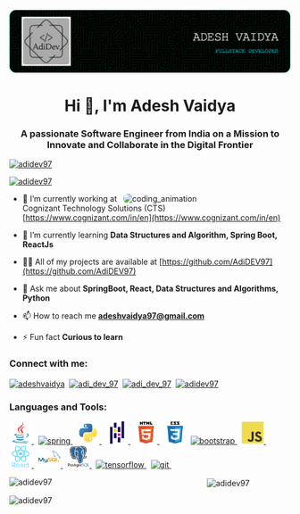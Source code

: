 ![logo](https://github.com/AdiDEV97/AdiDEV97/blob/main/github-header-image.png)
<h1 align="center">Hi 👋, I'm Adesh Vaidya</h1>
<h3 align="center">A passionate Software Engineer from India on a Mission to Innovate and Collaborate in the Digital Frontier</h3>

<p align="left"> <a href="https://github.com/ryo-ma/github-profile-trophy"><img src="https://github-profile-trophy.vercel.app/?username=adidev97&theme=onedark" alt="adidev97" /></a> </p>
<p align="left"> <a href="https://github.com/ryo-ma/github-profile-trophy"><img src="https://github-profile-trophy.vercel.app/?username=adidev97&rank=SECRET,SSS,SS,S,AAA,AA,A,B,C&theme=onedark" alt="adidev97" /></a> </p>



<img align="right" alt="coding_animation" width="300" src="https://cdn.dribbble.com/users/461802/screenshots/4753031/media/4711ad8d0ba0dcd367061aa7841f8107.gif" style="border-radius: 20px;" title="Working Hard!!" >

- 🔭 I’m currently working at Cognizant Technology Solutions (CTS) [https://www.cognizant.com/in/en](https://www.cognizant.com/in/en)

- 🌱 I’m currently learning **Data Structures and Algorithm, Spring Boot, ReactJs**

- 👨‍💻 All of my projects are available at [https://github.com/AdiDEV97](https://github.com/AdiDEV97)

- 💬 Ask me about **SpringBoot, React, Data Structures and Algorithms, Python**

- 📫 How to reach me **adeshvaidya97@gmail.com**

- ⚡ Fun fact **Curious to learn**

<h3 align="left">Connect with me:</h3>
<p align="left">
  <a href="https://linkedin.com/in/adeshvaidya" target="blank"><img align="center" src="https://raw.githubusercontent.com/rahuldkjain/github-profile-readme-generator/master/src/images/icons/Social/linked-in-alt.svg" alt="adeshvaidya" height="30" width="40" title="LinkedIn" /></a>&nbsp;
  <a href="https://instagram.com/adi_dev_97" target="blank"><img align="center" src="https://raw.githubusercontent.com/rahuldkjain/github-profile-readme-generator/master/src/images/icons/Social/instagram.svg" alt="adi_dev_97" height="30" width="40" title="Instagram" /></a>&nbsp;
  <a href="https://www.hackerrank.com/adi_dev_97" target="blank"><img align="center" src="https://raw.githubusercontent.com/rahuldkjain/github-profile-readme-generator/master/src/images/icons/Social/hackerrank.svg" alt="adi_dev_97" height="30" width="40" title="Hackerrank" /></a>&nbsp;
  <a href="https://www.leetcode.com/adidev97" target="blank"><img align="center" src="https://raw.githubusercontent.com/rahuldkjain/github-profile-readme-generator/master/src/images/icons/Social/leet-code.svg" alt="adidev97" height="30" width="40" title="LeetCode" /></a>
</p>

<h3 align="left">Languages and Tools:</h3>
<p align="left">
  <a href="https://www.java.com" target="_blank" rel="noreferrer"> <img src="https://raw.githubusercontent.com/devicons/devicon/master/icons/java/java-original.svg" alt="java" width="40" height="40" title="Java" /> </a>&nbsp;
  <a href="https://spring.io/" target="_blank" rel="noreferrer"> <img src="https://www.vectorlogo.zone/logos/springio/springio-icon.svg" alt="spring" width="40" height="40" title="Spring" /> </a>&nbsp;
  <a href="https://www.python.org" target="_blank" rel="noreferrer"> <img src="https://raw.githubusercontent.com/devicons/devicon/master/icons/python/python-original.svg" alt="python" width="40" height="40" title="Python"/> </a>&nbsp;
  <a href="https://pandas.pydata.org/" target="_blank" rel="noreferrer"> <img src="https://raw.githubusercontent.com/devicons/devicon/2ae2a900d2f041da66e950e4d48052658d850630/icons/pandas/pandas-original.svg" alt="pandas" width="40" height="40" title="Pandas"/> </a>&nbsp;
  <a href="https://www.w3.org/html/" target="_blank" rel="noreferrer"> <img src="https://raw.githubusercontent.com/devicons/devicon/master/icons/html5/html5-original-wordmark.svg" alt="html5" width="40" height="40" title="HTML5" /> </a>&nbsp;
  <a href="https://www.w3schools.com/css/" target="_blank" rel="noreferrer"> <img src="https://raw.githubusercontent.com/devicons/devicon/master/icons/css3/css3-original-wordmark.svg" alt="css3" width="40" height="40" title="CSS3" /></a>&nbsp;
  <a href="https://getbootstrap.com" target="_blank" rel="noreferrer"> <img src="https://upload.wikimedia.org/wikipedia/commons/b/b2/Bootstrap_logo.svg" alt="bootstrap" width="40" height="40" title="Bootstrap" /> </a>&nbsp;
  <a href="https://developer.mozilla.org/en-US/docs/Web/JavaScript" target="_blank" rel="noreferrer"> <img src="https://raw.githubusercontent.com/devicons/devicon/master/icons/javascript/javascript-original.svg" alt="javascript" width="40" height="40" title="JavaScript" /> </a>&nbsp;
  <a href="https://reactjs.org/" target="_blank" rel="noreferrer"> <img src="https://raw.githubusercontent.com/devicons/devicon/master/icons/react/react-original-wordmark.svg" alt="react" width="40" height="40" title="React" /> </a>&nbsp;  
  <a href="https://www.mysql.com/" target="_blank" rel="noreferrer"> <img src="https://raw.githubusercontent.com/devicons/devicon/master/icons/mysql/mysql-original-wordmark.svg" alt="mysql" width="40" height="40" title="MySql" /> </a>&nbsp;
  <a href="https://www.postgresql.org" target="_blank" rel="noreferrer"> <img src="https://raw.githubusercontent.com/devicons/devicon/master/icons/postgresql/postgresql-original-wordmark.svg" alt="postgresql" width="40" height="40" title="PostgreSql" /> </a>&nbsp;
  <a href="https://www.tensorflow.org" target="_blank" rel="noreferrer"> <img src="https://www.vectorlogo.zone/logos/tensorflow/tensorflow-icon.svg" alt="tensorflow" width="40" height="40" title="Tensorflow" /> </a>&nbsp;
  <a href="https://git-scm.com/" target="_blank" rel="noreferrer"> <img src="https://www.vectorlogo.zone/logos/git-scm/git-scm-icon.svg" alt="git" width="40" height="40" title="Git" /> </a>&nbsp;
</p>

<p><img align="left" src="https://github-readme-stats.vercel.app/api/top-langs?username=adidev97&show_icons=true&locale=en&layout=compact" alt="adidev97" width="350" /></p>

<p>&nbsp;<img align="center" src="https://github-readme-stats.vercel.app/api?username=adidev97&show_icons=true&locale=en" alt="adidev97" width="380" /></p>

<p><img align="left" src="https://github-readme-streak-stats.herokuapp.com/?user=adidev97&" alt="adidev97" width="350" /></p>
